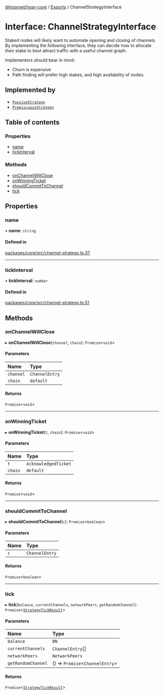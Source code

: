 [@hoprnet/hopr-core](../README.md) / [Exports](../modules.md) / ChannelStrategyInterface

# Interface: ChannelStrategyInterface

Staked nodes will likely want to automate opening and closing of channels. By
implementing the following interface, they can decide how to allocate their
stake to best attract traffic with a useful channel graph.

Implementors should bear in mind:
- Churn is expensive
- Path finding will prefer high stakes, and high availability of nodes.

## Implemented by

- [`PassiveStrategy`](../classes/PassiveStrategy.md)
- [`PromiscuousStrategy`](../classes/PromiscuousStrategy.md)

## Table of contents

### Properties

- [name](ChannelStrategyInterface.md#name)
- [tickInterval](ChannelStrategyInterface.md#tickinterval)

### Methods

- [onChannelWillClose](ChannelStrategyInterface.md#onchannelwillclose)
- [onWinningTicket](ChannelStrategyInterface.md#onwinningticket)
- [shouldCommitToChannel](ChannelStrategyInterface.md#shouldcommittochannel)
- [tick](ChannelStrategyInterface.md#tick)

## Properties

### name

• **name**: `string`

#### Defined in

[packages/core/src/channel-strategy.ts:37](https://github.com/hoprnet/hoprnet/blob/master/packages/core/src/channel-strategy.ts#L37)

___

### tickInterval

• **tickInterval**: `number`

#### Defined in

[packages/core/src/channel-strategy.ts:51](https://github.com/hoprnet/hoprnet/blob/master/packages/core/src/channel-strategy.ts#L51)

## Methods

### onChannelWillClose

▸ **onChannelWillClose**(`channel`, `chain`): `Promise`<`void`\>

#### Parameters

| Name | Type |
| :------ | :------ |
| `channel` | `ChannelEntry` |
| `chain` | `default` |

#### Returns

`Promise`<`void`\>

___

### onWinningTicket

▸ **onWinningTicket**(`t`, `chain`): `Promise`<`void`\>

#### Parameters

| Name | Type |
| :------ | :------ |
| `t` | `AcknowledgedTicket` |
| `chain` | `default` |

#### Returns

`Promise`<`void`\>

___

### shouldCommitToChannel

▸ **shouldCommitToChannel**(`c`): `Promise`<`boolean`\>

#### Parameters

| Name | Type |
| :------ | :------ |
| `c` | `ChannelEntry` |

#### Returns

`Promise`<`boolean`\>

___

### tick

▸ **tick**(`balance`, `currentChannels`, `networkPeers`, `getRandomChannel`): `Promise`<[`StrategyTickResult`](../modules.md#strategytickresult)\>

#### Parameters

| Name | Type |
| :------ | :------ |
| `balance` | `BN` |
| `currentChannels` | `ChannelEntry`[] |
| `networkPeers` | `NetworkPeers` |
| `getRandomChannel` | () => `Promise`<`ChannelEntry`\> |

#### Returns

`Promise`<[`StrategyTickResult`](../modules.md#strategytickresult)\>
